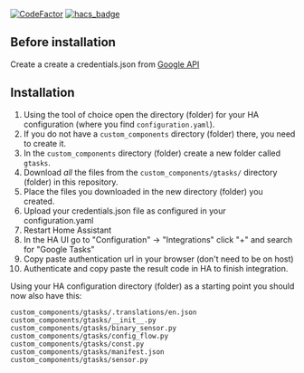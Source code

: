[![CodeFactor](https://www.codefactor.io/repository/github/blueblueblob/gtasks/badge)](https://www.codefactor.io/repository/github/blueblueblob/gtasks)
[![hacs_badge](https://img.shields.io/badge/HACS-Custom-orange.svg)](https://github.com/custom-components/hacs)


## Before installation
Create a create a credentials.json from [Google API](https://console.developers.google.com/apis/credentials)

## Installation

1. Using the tool of choice open the directory (folder) for your HA configuration (where you find `configuration.yaml`).
2. If you do not have a `custom_components` directory (folder) there, you need to create it.
3. In the `custom_components` directory (folder) create a new folder called `gtasks`.
4. Download _all_ the files from the `custom_components/gtasks/` directory (folder) in this repository.
5. Place the files you downloaded in the new directory (folder) you created.
6. Upload your credentials.json file as configured in your configuration.yaml
7. Restart Home Assistant
8. In the HA UI go to "Configuration" -> "Integrations" click "+" and search for "Google Tasks"
9. Copy paste authentication url in your browser (don't need to be on host)
10. Authenticate and copy paste the result code in HA to finish integration.

Using your HA configuration directory (folder) as a starting point you should now also have this:

```text
custom_components/gtasks/.translations/en.json
custom_components/gtasks/__init__.py
custom_components/gtasks/binary_sensor.py
custom_components/gtasks/config_flow.py
custom_components/gtasks/const.py
custom_components/gtasks/manifest.json
custom_components/gtasks/sensor.py
```
